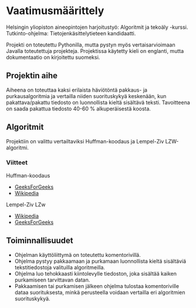 # Vaatimusmäärittely

Helsingin yliopiston aineopintojen harjoitustyö: Algoritmit ja tekoäly -kurssi. Tutkinto-ohjelma: Tietojenkäsittelytieteen kandidaatti.

Projekti on toteutettu Pythonilla, mutta pystyn myös vertaisarvioimaan Javalla toteutettuja projekteja.
Projektissa käytetty kieli on englanti, mutta dokumentaatio on kirjoitettu suomeksi.

## Projektin aihe

Aiheena on toteuttaa kaksi erilaista häviötöntä pakkaus- ja purkausalgoritmia ja vertailla niiden suorituskykyä keskenään, kun pakattava/pakattu tiedosto on luonnollista kieltä sisältävä teksti. Tavoitteena on saada pakattua tiedosto 40-60 % alkuperäisestä koosta. 

## Algoritmit

Projektiin on valittu vertailtaviksi Huffman-koodaus ja Lempel-Ziv LZW-algoritmi.

### Viitteet

Huffman-koodaus
- [GeeksForGeeks](https://www.geeksforgeeks.org/huffman-coding-greedy-algo-3/)
- [Wikipedia](https://en.wikipedia.org/wiki/Huffman_coding)

Lempel-Ziv LZw
- [Wikipedia](https://en.wikipedia.org/wiki/Lempel%E2%80%93Ziv%E2%80%93Welch)
- [GeeksForGeeks](https://www.geeksforgeeks.org/lzw-lempel-ziv-welch-compression-technique/)

## Toiminnallisuudet

- Ohjelman käyttöliittymä on toteutettu komentorivillä.
- Ohjelma pystyy pakkaamaan ja purkamaan luonnollista kieltä sisältäviä tekstitiedostoja valituilla algoritmeilla.
- Ohjelma luo tehokkaasti kiintolevylle tiedoston, joka sisältää kaiken purkamiseen tarvittavan datan.
- Pakkaamisen tai purkamisen jälkeen ohjelma tulostaa komentoriville dataa suorituksesta, minkä perusteella voidaan vertailla eri algoritmien suorituskykyä.
